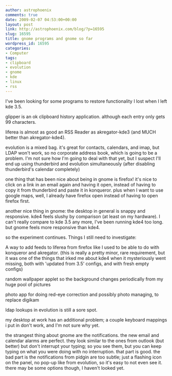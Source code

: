 ```yaml
---
author: astrophoenix
comments: true
date: 2009-02-07 04:53:00+00:00
layout: post
link: http://astrophoenix.com/blog/?p=16595
slug: 16595
title: gnome programs and gnome so far
wordpress_id: 16595
categories:
- Computer
tags:
- clipboard
- evolution
- gnome
- kde
- linux
- rss
---
```


I've been looking for some programs to restore functionality I lost when I left kde 3.5.   
  
glipper is an ok clipboard history application. although each entry only gets 99 characters.  
  
liferea is almost as good an RSS Reader as akregator-kde3 (and MUCH better than akregator-kde4).  
  
evolution is a mixed bag. it's great for contacts, calendars, and imap, but LDAP won't work, so no corporate address book, which is going to be a problem. I'm not sure how I'm going to deal with that yet, but I suspect I'll end up using thunderbird and evolution simultaneously (after disabling thunderbird's calendar completely)  
  
one thing that has been nice about being in gnome is firefox! it's nice to click on a link in an email again and having it open, instead of having to copy it from thunderbird and paste it in konqueror. plus when I want to use google maps, well, I already have firefox open instead of having to open firefox first.  
  
another nice thing in gnome: the desktop in general is snappy and responsive. kde4 feels slushy by comparison (at least on my hardware). I can't really compare to kde 3.5 any more, I've been running kde4 too long. but gnome feels more responsive than kde4.  
  
so the experiment continues. Things I still need to investigate:  
  
A way to add feeds to liferea from firefox like I used to be able to do with konqueror and akregator. (this is really a pretty minor, rare requirement, but it was one of the things that irked me about kde4 when it mysteriously went missing, both with 'updated from 3.5' configs, and with fresh empty configs)  
  
random wallpaper applet so the background changes periodically from my huge pool of pictures  
  
photo app for doing red-eye correction and possibly photo managing, to replace digikam  
  
ldap lookups in evolution is still a sore spot.  
  
my desktop at work has an additional problem; a couple keyboard mappings i put in don't work, and I'm not sure why yet.  
  
the strangest thing about gnome are the notifications. the new email and calendar alarms are perfect. they look similar to the ones from outlook (but better) but don't interrupt your typing; so you see them, but you can keep typing on what you were doing with no interruption. that part is good. the bad part is the notifications from pidgin are too subtle; just a flashing icon on the panel, no pop-up like from evolution, so it's easy to not even see it. there may be some options though, I haven't looked yet.
